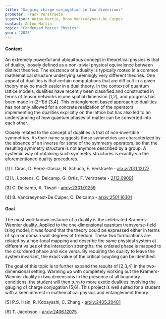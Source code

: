 ```yaml
---
title: "Gauging charge conjugation in two dimensions"
promoter: Frank Verstraete
supervisor: Anton Martin, Bram Vancraeynest-De Cuiper
contact: Anton Martin
topic: "Condensed Matter Physics"
year: "2025"
---
```


#### Context

An extremely powerful and ubiquitous concept in theoretical physics is that of duality, loosely defined as a non-trivial physical equivalence between distinct theories. The existence of a duality is typically rooted in a common mathematical structure underlying seemingly very different theories. One appeal of dualities is that certain computations that are difficult in a given theory may be much easier in a dual theory. In the context of quantum lattice models, dualities have recently been classified and constructed in terms of tensor networks in one spatial dimension [1,2], and progress has been made in (2+1)d [3,4]. This entanglement based approach to dualities has not only allowed for a concrete realization of the operators implementing the dualities explicitly on the lattice but has also led to an understanding of how quantum phases of matter can be converted into each other.

Closely related to the concept of dualities is that of non-invertible symmetries. As their name suggests these symmetries are characterized by the absence of an inverse for some of the symmetry operators, so that the resulting symmetry structure is not anymore described by a group. A systemic way of obtaining such symmetry structures is exactly via the aforementioned duality procedures.

[1] I. Cirac, D. Perez-Garcia, N. Schuch, F. Verstraete - [arxiv:2011.12127](https://arxiv.org/abs/2312.09272)

[2] L. Lootens, C. Delcamp, G. Ortiz, F. Verstraete - [2112.09091](https://arxiv.org/abs/2112.09091)

[3] C. Delcamp, A. Tiwari - [arxiv:2301.01259](https://arxiv.org/abs/2301.01259)

[4] B. Vancraeynest-De Cuiper, C. Delcamp - [arxiv:2501.16301](https://arxiv.org/abs/2501.16301)

#### Goal

The most well-known instance of a duality is the celebrated Kramers-Wannier duality. Applied to the one‐dimensional quantum transverse-field Ising model, it was found that the theory could be expressed either in terms of spin or domain wall degrees of freedom. These two formulations are related by a non-local mapping and describe the same physical system at different values of the interaction strengths; the ordered phase is mapped to the disordered phase and vice versa. By requiring the duality to leave the system invariant, the exact value of the critical coupling can be identified.

The goal of this topic is to further expand the results of [2,3,4] in the two-dimensional setting. Warming up with completely working out the Kramers-Wannier duality in two dimensions in the presence of all boundary conditions, the student will then turn to more exotic dualities involving the gauging of charge conjugation [5,6]. This project is well suited for a student with a keen interest in mathematical physics and entanglement theory.

[5] P.S. Hsin, R. Kobayashi, C. Zhang - [arxiv:2405.20401](https://arxiv.org/abs/2405.20401)

[6] T. Jacobson - [arxiv:2406.12075](https://arxiv.org/abs/2406.12075)